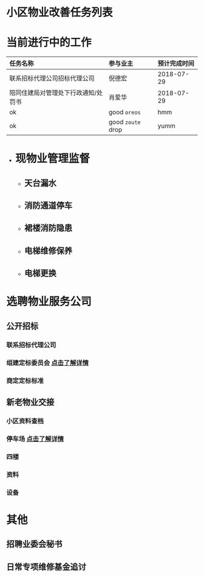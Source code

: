 # 小区物业改善任务列表


# 当前进行中的工作

| 任务名称        | 参与业主         | 预计完成时间 |
|:-------------|:------------------|:------|
| 联系招标代理公司招标代理公司| 倪德宏 | 2018-07-29  |
| 陪同住建局对管理处下行政通知/处罚书 | 肖爱华   | 2018-07-29  |
| ok           | good `oreos`      | hmm   |
| ok           | good `zoute` drop | yumm  |


- # 现物业管理监督

  - ## 天台漏水

  - ## 消防通道停车

  - ## 裙楼消防隐患

  - ## 电梯维修保养

  - ## 电梯更换


# 选聘物业服务公司

## 公开招标

### 联系招标代理公司

### 组建定标委员会 [点击了解详情](./dingbiaoweiyuanhui.html)

### 商定定标标准

## 新老物业交接

### 小区资料查档

### 停车场 [点击了解详情](./carpark-benifit.html)

### 四楼

### 资料

### 设备

## 




# 其他

## 招聘业委会秘书

## 日常专项维修基金追讨
